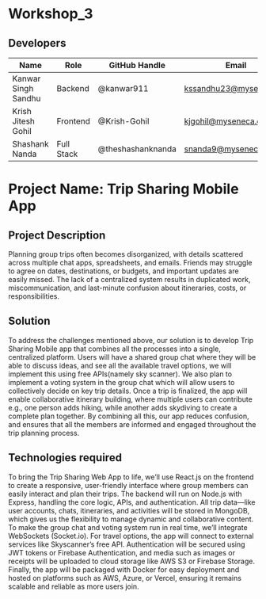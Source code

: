 # Workshop_3

## Developers

| Name                  | Role                  | GitHub Handle     | Email                  |
|-----------------------|-----------------------|-------------------|------------------------|
| Kanwar Singh Sandhu   | Backend               | @kanwar911        | kssandhu23@myseneca.ca |
| Krish Jitesh Gohil    | Frontend              | @Krish-Gohil      | kjgohil@myseneca.ca    |
| Shashank Nanda        | Full Stack            | @theshashanknanda | snanda9@myseneca.ca    |

# Project Name: Trip Sharing Mobile App

## Project Description

Planning group trips often becomes disorganized, with details scattered across multiple chat apps, spreadsheets, and emails. Friends may struggle to agree on dates, destinations, or budgets, and important updates are easily missed. The lack of a centralized system results in duplicated work, miscommunication, and last-minute confusion about itineraries, costs, or responsibilities.

## Solution

To address the challenges mentioned above, our solution is to develop Trip Sharing Mobile app that combines all the processes into a single, centralized platform. Users will have a shared group chat where they will be able to discuss ideas, and see all the available travel options, we will implement this using free APIs(namely sky scanner). We also plan to implement a voting system in the group chat which will allow users to collectively decide on key trip details.
Once a trip is finalized, the app will enable collaborative itinerary building, where multiple users can contribute e.g., one person adds hiking, while another adds skydiving to create a complete plan together. By combining all this, our app reduces confusion, and ensures that all the members are informed and engaged throughout the trip planning process.

## Technologies required
To bring the Trip Sharing Web App to life, we’ll use React.js on the frontend to create a responsive, user-friendly interface where group members can easily interact and plan their trips. The backend will run on Node.js with Express, handling the core logic, APIs, and authentication. All trip data—like user accounts, chats, itineraries, and activities will be stored in MongoDB, which gives us the flexibility to manage dynamic and collaborative content. To make the group chat and voting system run in real time, we’ll integrate WebSockets (Socket.io). For travel options, the app will connect to external services like Skyscanner’s free API. Authentication will be secured using JWT tokens or Firebase Authentication, and media such as images or receipts will be uploaded to cloud storage like AWS S3 or Firebase Storage. Finally, the app will be packaged with Docker for easy deployment and hosted on platforms such as AWS, Azure, or Vercel, ensuring it remains scalable and reliable as more users join.
